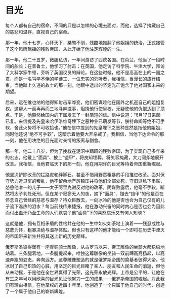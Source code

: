 # 目光

每个人都有自己的宿命，不同的只是以怎样的心境去面对，而他，选择了掩藏自己的慈悲和温存，直视自己的宿命。 

那一年，他十七岁，心怀天下，桀骜不驯，残酷地推翻了他姐姐的统治，正式接管了这个风雨飘摇的残败帝国，从此开始了他注定辉煌的一生。 

那一年，他二十五岁，微服私访，一年间游访了西欧各国。在荷兰，他当了一段时间的船长；在普鲁士，他学习了射击；在英国，他走访了科学院、牛津大学，拜访了大科学家牛顿，旁听了英国议员的辩论。在这些时候，他不是高高在上的一国之君，而是一名笃学不倦的学徒工、一位忠实的旁听者，我相信，当漫长的旅行结束，当他踏上久违的故土的那一刻，他眼中透出的坚定光芒饱含了他对国家未来的期望。 

后来，远在维也纳的他得知射击军哗变，他们密谋趁他在国外之机迎自己的姐姐复权。这帮人一而再再而三地寻衅滋事，阻挠他行使皇权，无疑使他的仇恨达到了顶点。于是，他毅然给国内的下属发去了一封简短的信。信中说道：“6月17日来函已复。来信提及先皇米哈伊洛维奇埋下之恶种业已萌发等节，朕特命卿等绝不可手软，舍此火势将不可收拾也。”他在信中提到的先皇埋下之恶种显然是指他的姐姐，同时他还说“绝不可手软”，这暗示着他要大开杀戒了。我相信，当他下达命令的那一刻，他在用决绝的目光面对亲情的叛离与割舍。 

那一年，他二十八岁，但为了挽救在泥沼中蹒跚的残败帝国，为了实现自己多年来的宏志，他戴上“面具”、披上“铠甲”，将良知埋葬，将笑容掩藏，大刀阔斧地展开改革。我相信，当他君临天下的那一刻，他在用期许的目光等待着帝国重新崛起。 

他坚决铲除改革的拦路虎和绊脚石，甚至不惜用野蛮粗暴的手段推进改革。面对保守势力近卫军的叛乱，他不留余地严厉镇压并将他们全部处死。守旧派私下串联，怂恿他唯一的儿子——太子阿里克谢反对他的改革，阴谋败露后，他毫不手软，断然将太子判处死刑。但在某个寂寥无人的夜，摘下“面具”、褪去“铠甲”的他是否在怀念自己曾经的慈悲与温存？待众臣散去，一向冰冷的他是否也会为自己仅有的儿子流下温热的泪水？每当前线传来捷报，他在激动兴奋的同时内心是否也会为因此而付出血汗乃至生命的人们默哀？他“面具”下的喜怒哀乐又有何人知晓？ 

这就是他，拥有互相矛盾的性格并在他的一生中如火如荼地上演着——残忍成性与慈悲为怀，粗暴决绝与温存体贴。但也只有这样的他才能给一个即将在历史中湮灭的帝国带来新生并将其送上新的历史巅峰。 

俄罗斯圣彼得堡有一座青铜骑士雕像，从古罗马以来，帝王雕像的坐骑大都稳稳地站着。三条腿着地，一条腿提起来，唯独这尊雕像的坐骑一双前蹄高高扬起，以高速奔跑的姿态，奔向远方。这尊雕像塑造的就是俄罗斯帝国的奠基者彼得大帝。他冰封了自己炽热的心脏，用坚定的目光目睹了亲人、朋友和人民生命的消逝，但他从未动摇，于是他在全世界赢得了光荣，这光荣永放光辉。上帝是公平的，让他在有生之年可以用欣喜的目光见证他努力一生的成果——俄罗斯帝国的崛起。对此我们有理由相信，在他掌权的近四十年里，他创造了一个只属于他自己的时代，创造了一个属于他自己的崭新辉煌。